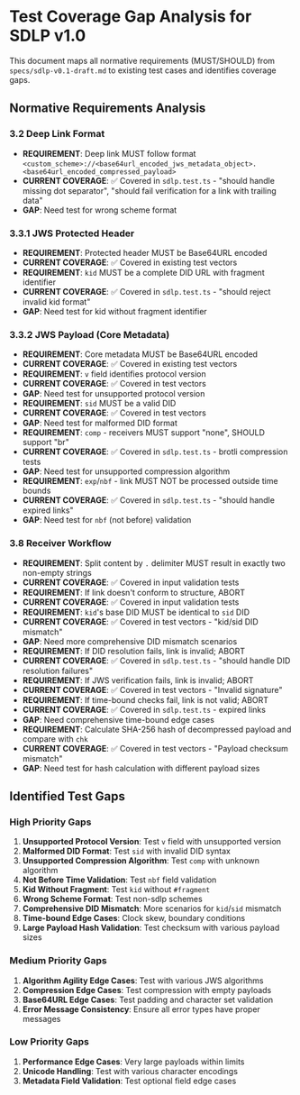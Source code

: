 # Test Coverage Gap Analysis for SDLP v1.0

This document maps all normative requirements (MUST/SHOULD) from `specs/sdlp-v0.1-draft.md` to existing test cases and identifies coverage gaps.

## Normative Requirements Analysis

### 3.2 Deep Link Format

- **REQUIREMENT**: Deep link MUST follow format `<custom_scheme>://<base64url_encoded_jws_metadata_object>.<base64url_encoded_compressed_payload>`
- **CURRENT COVERAGE**: ✅ Covered in `sdlp.test.ts` - "should handle missing dot separator", "should fail verification for a link with trailing data"
- **GAP**: Need test for wrong scheme format

### 3.3.1 JWS Protected Header

- **REQUIREMENT**: Protected header MUST be Base64URL encoded
- **CURRENT COVERAGE**: ✅ Covered in existing test vectors
- **REQUIREMENT**: `kid` MUST be a complete DID URL with fragment identifier
- **CURRENT COVERAGE**: ✅ Covered in `sdlp.test.ts` - "should reject invalid kid format"
- **GAP**: Need test for kid without fragment identifier

### 3.3.2 JWS Payload (Core Metadata)

- **REQUIREMENT**: Core metadata MUST be Base64URL encoded
- **CURRENT COVERAGE**: ✅ Covered in existing test vectors
- **REQUIREMENT**: `v` field identifies protocol version
- **CURRENT COVERAGE**: ✅ Covered in test vectors
- **GAP**: Need test for unsupported protocol version
- **REQUIREMENT**: `sid` MUST be a valid DID
- **CURRENT COVERAGE**: ✅ Covered in test vectors
- **GAP**: Need test for malformed DID format
- **REQUIREMENT**: `comp` - receivers MUST support "none", SHOULD support "br"
- **CURRENT COVERAGE**: ✅ Covered in `sdlp.test.ts` - brotli compression tests
- **GAP**: Need test for unsupported compression algorithm
- **REQUIREMENT**: `exp`/`nbf` - link MUST NOT be processed outside time bounds
- **CURRENT COVERAGE**: ✅ Covered in `sdlp.test.ts` - "should handle expired links"
- **GAP**: Need test for `nbf` (not before) validation

### 3.8 Receiver Workflow

- **REQUIREMENT**: Split content by `.` delimiter MUST result in exactly two non-empty strings
- **CURRENT COVERAGE**: ✅ Covered in input validation tests
- **REQUIREMENT**: If link doesn't conform to structure, ABORT
- **CURRENT COVERAGE**: ✅ Covered in input validation tests
- **REQUIREMENT**: `kid`'s base DID MUST be identical to `sid` DID
- **CURRENT COVERAGE**: ✅ Covered in test vectors - "kid/sid DID mismatch"
- **GAP**: Need more comprehensive DID mismatch scenarios
- **REQUIREMENT**: If DID resolution fails, link is invalid; ABORT
- **CURRENT COVERAGE**: ✅ Covered in `sdlp.test.ts` - "should handle DID resolution failures"
- **REQUIREMENT**: If JWS verification fails, link is invalid; ABORT
- **CURRENT COVERAGE**: ✅ Covered in test vectors - "Invalid signature"
- **REQUIREMENT**: If time-bound checks fail, link is not valid; ABORT
- **CURRENT COVERAGE**: ✅ Covered in `sdlp.test.ts` - expired links
- **GAP**: Need comprehensive time-bound edge cases
- **REQUIREMENT**: Calculate SHA-256 hash of decompressed payload and compare with `chk`
- **CURRENT COVERAGE**: ✅ Covered in test vectors - "Payload checksum mismatch"
- **GAP**: Need test for hash calculation with different payload sizes

## Identified Test Gaps

### High Priority Gaps

1. **Unsupported Protocol Version**: Test `v` field with unsupported version
2. **Malformed DID Format**: Test `sid` with invalid DID syntax
3. **Unsupported Compression Algorithm**: Test `comp` with unknown algorithm
4. **Not Before Time Validation**: Test `nbf` field validation
5. **Kid Without Fragment**: Test `kid` without `#fragment`
6. **Wrong Scheme Format**: Test non-sdlp schemes
7. **Comprehensive DID Mismatch**: More scenarios for `kid`/`sid` mismatch
8. **Time-bound Edge Cases**: Clock skew, boundary conditions
9. **Large Payload Hash Validation**: Test checksum with various payload sizes

### Medium Priority Gaps

1. **Algorithm Agility Edge Cases**: Test with various JWS algorithms
2. **Compression Edge Cases**: Test compression with empty payloads
3. **Base64URL Edge Cases**: Test padding and character set validation
4. **Error Message Consistency**: Ensure all error types have proper messages

### Low Priority Gaps

1. **Performance Edge Cases**: Very large payloads within limits
2. **Unicode Handling**: Test with various character encodings
3. **Metadata Field Validation**: Test optional field edge cases
